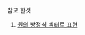 참고 한것
1. [원의 방정식 벡터로 표현](https://m.blog.naver.com/PostView.nhn?blogId=777bobos&logNo=220140045711&proxyReferer=https:%2F%2Fwww.google.com%2F)
